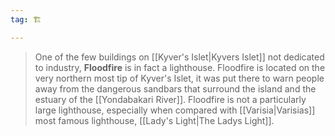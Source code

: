 ```yaml
---
tag: 🏗️

---
```

> One of the few buildings on [[Kyver's Islet|Kyvers Islet]] not dedicated to industry, **Floodfire** is in fact a lighthouse. Floodfire is located on the very northern most tip of Kyver's Islet, it was put there to warn people away from the dangerous sandbars that surround the island and the estuary of the [[Yondabakari River]]. Floodfire is not a particularly large lighthouse, especially when compared with [[Varisia|Varisias]] most famous lighthouse, [[Lady's Light|The Ladys Light]].









